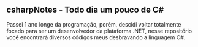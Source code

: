 ## csharpNotes - Todo dia um pouco de C#
 Passei 1 ano longe da programação, porém, descidi voltar totalmente focado para ser um desenvolvedor da plataforma .NET, nesse repositório você encontrará diversos códigos meus desbravando a linguagem C#.
